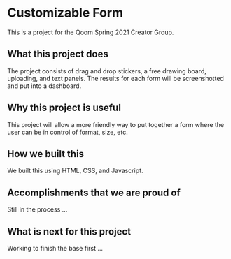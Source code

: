 Customizable Form
==================
This is a project for the Qoom Spring 2021 Creator Group.
## What this project does
The project consists of drag and drop stickers, a free drawing board, uploading, and text panels. The results for each form will be screenshotted and put into a dashboard. 
## Why this project is useful
This project will allow a more friendly way to put together a form where the user can be in control of format, size, etc.
## How we built this 
We built this using HTML, CSS, and Javascript.
## Accomplishments that we are proud of 
Still in the process ...
## What is next for this project
Working to finish the base first ...
